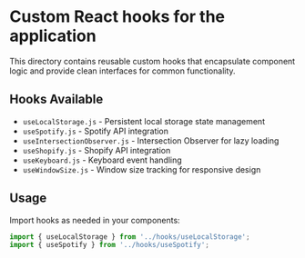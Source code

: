 # Custom React hooks for the application

This directory contains reusable custom hooks that encapsulate component logic and provide clean interfaces for common functionality.

## Hooks Available

- `useLocalStorage.js` - Persistent local storage state management
- `useSpotify.js` - Spotify API integration
- `useIntersectionObserver.js` - Intersection Observer for lazy loading
- `useShopify.js` - Shopify API integration
- `useKeyboard.js` - Keyboard event handling
- `useWindowSize.js` - Window size tracking for responsive design

## Usage

Import hooks as needed in your components:

```javascript
import { useLocalStorage } from '../hooks/useLocalStorage';
import { useSpotify } from '../hooks/useSpotify';
```
